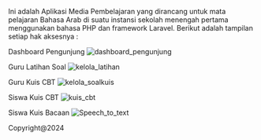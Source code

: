 Ini adalah Aplikasi Media Pembelajaran yang dirancang untuk mata pelajaran Bahasa Arab di suatu instansi sekolah menengah pertama menggunakan bahasa PHP dan framework Laravel.
Berikut adalah tampilan setiap hak aksesnya :


Dashboard Pengunjung
![dashboard_pengunjung](https://github.com/Wahyunianti/elearning_cbt/assets/122524103/67d6800f-d6cc-4248-9e63-5e1328fa56cc)

Guru Latihan Soal
![kelola_latihan](https://github.com/Wahyunianti/elearning_cbt/assets/122524103/ff8c6261-a9f6-4e4a-93ff-cf7785ac47c2)

Guru Kuis CBT
![kelola_soalkuis](https://github.com/Wahyunianti/elearning_cbt/assets/122524103/17cdb827-b4fb-4458-b323-9e7f9db3864a)

Siswa Kuis CBT
![kuis_cbt](https://github.com/Wahyunianti/elearning_cbt/assets/122524103/0b3fbc78-facb-44e4-a11d-ed50dfa80558)

Siswa Kuis Bacaan
![Speech_to_text](https://github.com/Wahyunianti/elearning_cbt/assets/122524103/a08792e8-2c57-4c44-a3f9-8541450e9f00)


Copyright@2024
